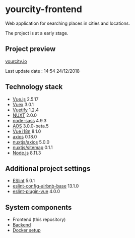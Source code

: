 # yourcity-frontend

Web application for searching places in cities and locations.

The project is at a early stage.

>  

## Project preview

[yourcity.io](https://yourcity.io)

Last update date : 14:54 24/12/2018

## Technology stack

- [Vue.js](https://vuejs.org/) 2.5.17
- [Vuex](https://github.com/vuejs/vuex) 3.0.1
- [Vuetify](https://vuetifyjs.com/) 1.2.4
- [NUXT](https://nuxtjs.org/) 2.0.0
- [node-sass](https://github.com/sass/node-sass) 4.9.3
- [AOS](https://michalsnik.github.io/aos/) 3.0.0-beta.5
- [Vue i18n](https://kazupon.github.io/vue-i18n/) 8.1.0
- [axios](https://github.com/axios/axios) 0.18.0
- [nuxtjs/axios](https://github.com/nuxt-community/axios-module) 5.0.0
- [nuxtjs/sitemap](https://github.com/nuxt-community/sitemap-module) 0.1.1
- [Node.js](https://nodejs.org/en/) 8.11.3

## Additional project settings

- [ESlint](https://eslint.org/) 5.0.1
- [eslint-config-airbnb-base](https://github.com/airbnb/javascript/tree/master/packages/eslint-config-airbnb-base) 13.1.0
- [eslint-plugin-vue](https://github.com/vuejs/eslint-plugin-vue) 4.0.0

## System components

- Frontend (this repository)
- [Backend](https://github.com/jakubgania/yourcity-backend-laravel)
- [Docker setup](https://github.com/jakubgania/yourcity-docker-setup)

